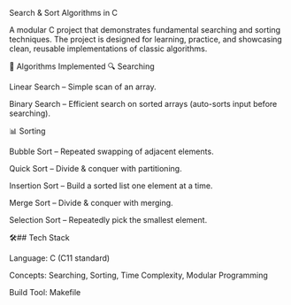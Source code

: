 Search & Sort Algorithms in C

A modular C project that demonstrates fundamental searching and sorting techniques.
The project is designed for learning, practice, and showcasing clean, reusable implementations of classic algorithms.

🚀 Algorithms Implemented
🔍 Searching

Linear Search – Simple scan of an array.

Binary Search – Efficient search on sorted arrays (auto-sorts input before searching).

📊 Sorting

Bubble Sort – Repeated swapping of adjacent elements.

Quick Sort – Divide & conquer with partitioning.

Insertion Sort – Build a sorted list one element at a time.

Merge Sort – Divide & conquer with merging.

Selection Sort – Repeatedly pick the smallest element.

🛠️## Tech Stack

Language: C (C11 standard)

Concepts: Searching, Sorting, Time Complexity, Modular Programming

Build Tool: Makefile
